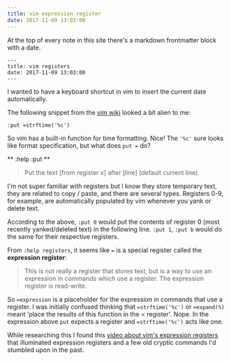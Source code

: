```yaml
---
title: vim expression register
date: 2017-11-09 13:03:00
---
```


At the top of every note in this site there's a markdown frontmatter block with
a date.

```
---
title: vim registers
date: 2017-11-09 13:03:00
---
```

I wanted to have a keyboard shortcut in vim to insert the current date
automatically.

The following snippet from the [vim wiki][1] looked a bit alien to me:

`:put =strftime('%c')`

So vim has a built-in function for time formatting. Nice! The `'%c'` sure looks
like format specification, but what does `put =` do?

** :help :put **
> Put the text [from register x] after [line] (default current line).

I'm not super familiar with registers but I know they store temporary text,
they are related to copy / paste, and there are several types. Registers
0-9, for example, are automatically populated by vim whenever you yank or delete
text. 

According to the above, `:put 0` would put the contents of register 0 (most
recently yanked/deleted text) in the following line. `:put 1`, `:put b` would do
the same for their respective registers.

From `:help registers`, it seems like `=` is a special register called the
**expression register**:

> This is not really a register that stores text, but is a way to use an
expression in commands which use a register.  The expression register is
read-write.

So `=expression` is a placeholder for the expression in commands that use a
register. I was initially confused thinking that `=strftime('%c')` or
`=expand(%)` meant 'place the results of this function in the = register'.
Nope. In the expression above `put` expects a register and `=strftime('%c')`
acts like one.

While researching this I found this [video about vim's expression registers][2] that
illuminated expression registers and a few old cryptic commands I'd stumbled
upon in the past. 

[1]: http://vim.wikia.com/wiki/Insert_current_date_or_time "Vim wiki insert current date and time"
[2]: https://vimeo.com/7035132 "Derek Wyatt on Vim registers"
